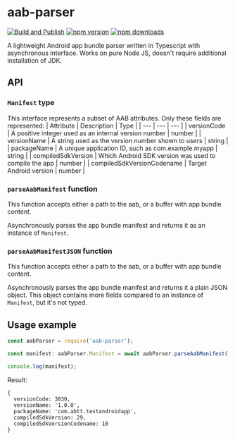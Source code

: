 # aab-parser

[![Build and Publish](https://github.com/qucumbah/aab-parser/actions/workflows/npm-publish.yml/badge.svg)](https://github.com/qucumbah/aab-parser/actions/workflows/npm-publish.yml)
[![npm version](https://img.shields.io/npm/v/aab-parser)](https://www.npmjs.com/package/aab-parser)
[![npm downloads](https://img.shields.io/npm/dw/aab-parser)](https://www.npmjs.com/package/aab-parser)

A lightweight Android app bundle parser written in Typescript with asynchronous interface. Works on pure Node JS, doesn't require additional installation of JDK.

## API

### `Manifest` type

This interface represents a subset of AAB attributes.
Only these fields are represented:
| Attribute | Description | Type |
| --- | --- | --- |
| versionCode | A positive integer used as an internal version number | number |
| versionName | A string used as the version number shown to users | string |
| packageName | A unique application ID, such as com.example.myapp | string |
| compiledSdkVersion | Which Android SDK version was used to compile the app | number |
| compiledSdkVersionCodename | Target Android version | number |

### `parseAabManifest` function

This function accepts either a path to the aab, or a buffer with app bundle content.

Asynchronously parses the app bundle manifest and returns it as an instance of `Manifest`.

### `parseAabManifestJSON` function

This function accepts either a path to the aab, or a buffer with app bundle content.

Asynchronously parses the app bundle manifest and returns it a plain JSON object. This object contains more fields compared to an instance of `Manifest`, but it's not typed.

## Usage example

```ts
const aabParser = require('aab-parser');

const manifest: aabParser.Manifest = await aabParser.parseAabManifest('./bundle.aab');

console.log(manifest);
```

Result:
```
{
  versionCode: 3830,
  versionName: '1.0.0',
  packageName: 'com.abtt.testandroidapp',
  compiledSdkVersion: 29,
  compiledSdkVersionCodename: 10
}
```
